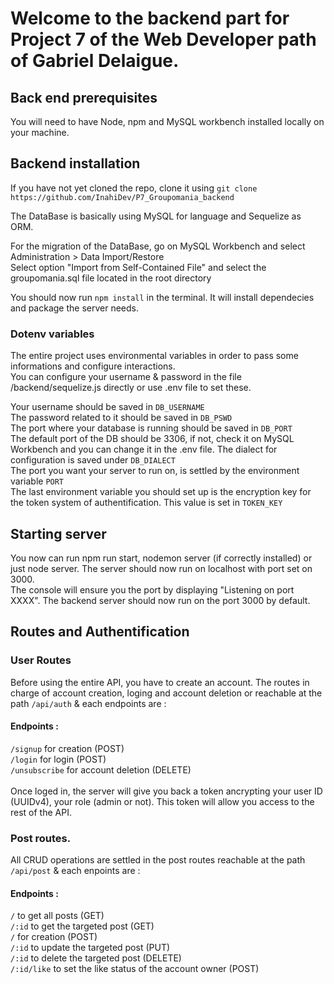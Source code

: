 # Welcome to the backend part for Project 7 of the Web Developer path of Gabriel Delaigue.

## Back end prerequisites

You will need to have Node, npm and MySQL workbench installed locally on your machine.

## Backend installation

If you have not yet cloned the repo, clone it using 
``` git clone https://github.com/InahiDev/P7_Groupomania_backend ```

The DataBase is basically using MySQL for language and Sequelize as ORM.</br>

For the migration of the DataBase, go on MySQL Workbench and select Administration > Data Import/Restore</br>
Select option "Import from Self-Contained File" and select the groupomania.sql file located in the root directory</br>

You should now run ```npm install``` in the terminal. It will install dependecies and package the server needs.</br>

### Dotenv variables
The entire project uses environmental variables in order to pass some informations and configure interactions.</br>
You can configure your username & password in the file /backend/sequelize.js directly or use .env file to set these.</br>

Your username should be saved in ```DB_USERNAME```</br>
The password related to it should be saved in ```DB_PSWD```</br>
The port where your database is running should be saved in ```DB_PORT```</br> The default port of the DB should be 3306, if not, check it on MySQL Workbench and you can change it in the .env file.
The dialect for configuration is saved under ```DB_DIALECT```</br>
The port you want your server to run on, is settled by the environment variable ```PORT```</br>
The last environment variable you should set up is the encryption key for the token system of authentification. This value is set in ```TOKEN_KEY```</br>

## Starting server

You now can run npm run start, nodemon server (if correctly installed) or just node server. The server should now run on localhost with port set on 3000.</br>
The console will ensure you the port by displaying "Listening on port XXXX". The backend server should now run on the port 3000 by default.

## Routes and Authentification



### User Routes

Before using the entire API, you have to create an account. The routes in charge of account creation, loging and account deletion or reachable at the path ```/api/auth``` & each endpoints are :</br>

#### Endpoints :
```/signup``` for creation (POST)</br>
```/login``` for login (POST)</br>
```/unsubscribe``` for account deletion (DELETE)</br>
</br>
Once loged in, the server will give you back a token ancrypting your user ID (UUIDv4), your role (admin or not). This token will allow you access to the rest of the API.</br>

### Post routes.

All CRUD operations are settled in the post routes reachable at the path ```/api/post``` & each enpoints are :</br>

#### Endpoints :

```/``` to get all posts (GET)</br>
```/:id``` to get the targeted post (GET)</br>
```/``` for creation (POST)</br>
```/:id``` to update the targeted post (PUT)</br>
```/:id``` to delete the targeted post (DELETE)</br>
```/:id/like``` to set the like status of the account owner (POST)</br>